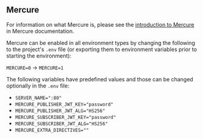 ## Mercure

For information on what Mercure is, please see the [introduction to Mercure](https://mercure.rocks/docs/mercure) in
Mercure documentation.

Mercure can be enabled in all environment types by changing the following to the project's `.env` file (or exporting
them to environment variables prior to starting the environment):

`MERCURE=0` -> `MERCURE=1`

The following variables have predefined values and those can be changed optionally in the `.env` file:

* `SERVER_NAME=":80"`
* `MERCURE_PUBLISHER_JWT_KEY="password"`
* `MERCURE_PUBLISHER_JWT_ALG="HS256"`
* `MERCURE_SUBSCRIBER_JWT_KEY="password"`
* `MERCURE_SUBSCRIBER_JWT_ALG="HS256"`
* `MERCURE_EXTRA_DIRECTIVES=""`
